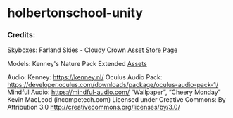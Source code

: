 # holbertonschool-unity

### Credits:
Skyboxes: Farland Skies - Cloudy Crown [Asset Store Page](https://api.unity.com/v1/oauth2/authorize?client_id=asset_store_v2&locale=en_US&redirect_uri=https%3A%2F%2Fassetstore.unity.com%2Fauth%2Fcallback%3Fredirect_to%3D%252Fpackages%252F2d%252Ftextures-materials%252Fsky%252Ffarland-skies-cloudy-crown-60004&response_type=code&state=64e4895c-501d-4691-a09a-99926870e280)

Models: Kenney's Nature Pack Extended [Assets](https://intranet.hbtn.io/rltoken/BYHZEB1i-sI1-GsnUpatbw)

Audio:
Kenney: https://kenney.nl/
Oculus Audio Pack: https://developer.oculus.com/downloads/package/oculus-audio-pack-1/
Mindful Audio: https://mindful-audio.com/
“Wallpaper”, “Cheery Monday” Kevin MacLeod (incompetech.com)
Licensed under Creative Commons: By Attribution 3.0
http://creativecommons.org/licenses/by/3.0/
